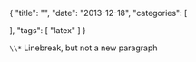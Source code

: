 {
  "title": "",
  "date": "2013-12-18",
  "categories": [
    
  ],
  "tags": [
   "latex" 
  ]
}

``\\*`` Linebreak, but not a new paragraph

